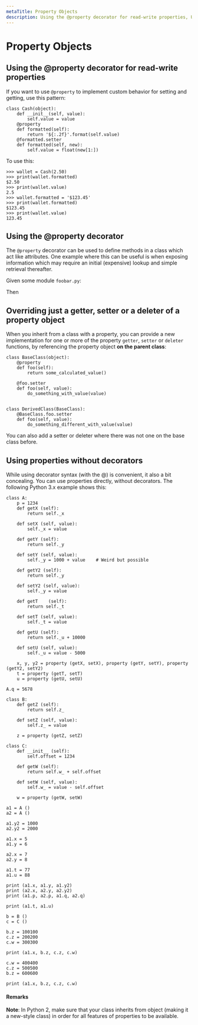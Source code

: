 ```yaml
---
metaTitle: Property Objects
description: Using the @property decorator for read-write properties, Using the @property decorator, Overriding just a getter, setter or a deleter of a property object, Using properties without decorators
---
```


# Property Objects




## Using the @property decorator for read-write properties


If you want to use `@property` to implement custom behavior for setting and getting, use this pattern:

```
class Cash(object):
    def __init__(self, value):
        self.value = value
    @property
    def formatted(self):
        return '${:.2f}'.format(self.value)
    @formatted.setter
    def formatted(self, new):
        self.value = float(new[1:])

```

To use this:

```
>>> wallet = Cash(2.50)
>>> print(wallet.formatted)
$2.50
>>> print(wallet.value)
2.5
>>> wallet.formatted = '$123.45'
>>> print(wallet.formatted)
$123.45
>>> print(wallet.value)
123.45

```



## Using the @property decorator


The `@property` decorator can be used to define methods in a class which act like attributes. One example where this can be useful is when exposing information which may require an initial (expensive) lookup and simple retrieval thereafter.

Given some module `foobar.py`:

Then



## Overriding just a getter, setter or a deleter of a property object


When you inherit from a class with a property, you can provide a new implementation for one or more of the property `getter`, `setter` or `deleter` functions, by referencing the property object **on the parent class**:

```
class BaseClass(object):
    @property
    def foo(self):
        return some_calculated_value()

    @foo.setter
    def foo(self, value):
        do_something_with_value(value)


class DerivedClass(BaseClass):
    @BaseClass.foo.setter
    def foo(self, value):
        do_something_different_with_value(value)

```

You can also add a setter or deleter where there was not one on the base class before.



## Using properties without decorators


While using decorator syntax (with the @) is convenient, it also a bit concealing. You can use properties directly, without decorators. The following Python 3.x example shows this:

```
class A:
    p = 1234
    def getX (self):
        return self._x

    def setX (self, value):
        self._x = value
            
    def getY (self):
        return self._y

    def setY (self, value):
        self._y = 1000 + value    # Weird but possible
        
    def getY2 (self):
        return self._y

    def setY2 (self, value):
        self._y = value
        
    def getT    (self):
        return self._t

    def setT (self, value):
        self._t = value
        
    def getU (self):
        return self._u + 10000

    def setU (self, value):
        self._u = value - 5000
            
    x, y, y2 = property (getX, setX), property (getY, setY), property (getY2, setY2)
    t = property (getT, setT)
    u = property (getU, setU)
    
A.q = 5678

class B:
    def getZ (self):
        return self.z_
    
    def setZ (self, value):
        self.z_ = value
        
    z = property (getZ, setZ)
    
class C:
    def __init__ (self):
        self.offset = 1234

    def getW (self):
        return self.w_ + self.offset
        
    def setW (self, value):
        self.w_ = value - self.offset
        
    w = property (getW, setW)
    
a1 = A ()
a2 = A ()

a1.y2 = 1000
a2.y2 = 2000

a1.x = 5
a1.y = 6

a2.x = 7
a2.y = 8

a1.t = 77
a1.u = 88
    
print (a1.x, a1.y, a1.y2)
print (a2.x, a2.y, a2.y2)
print (a1.p, a2.p, a1.q, a2.q)

print (a1.t, a1.u)

b = B ()
c = C ()

b.z = 100100
c.z = 200200
c.w = 300300

print (a1.x, b.z, c.z, c.w)

c.w = 400400
c.z = 500500
b.z = 600600

print (a1.x, b.z, c.z, c.w)

```



#### Remarks


**Note**: In Python 2, make sure that your class inherits from object (making it a new-style class) in order for all features of properties to be available.

